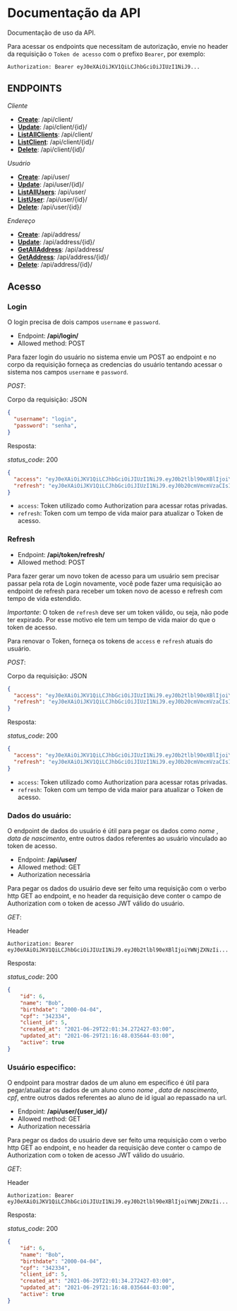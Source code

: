 # Documentação da API

Documentação de uso da API.

Para acessar os endpoints que necessitam de autorização, envie no header da requisição o `Token de acesso` com o prefixo `Bearer`, por exemplo: 

    Authorization: Bearer eyJ0eXAiOiJKV1QiLCJhbGciOiJIUzI1NiJ9...
 

## ENDPOINTS

*Cliente*
- [**Create**](#criar): /api/client/
- [**Update**](#atualizar): /api/client/{id}/
- [**ListAllClients**](#dados-de-todos-os-clientes): /api/client/
- [**ListClient**](#cliente-especifico): /api/client/{id}/
- [**Delete**](#deletar): /api/client/{id}/

*Usuário*
- [**Create**](#criar): /api/user/
- [**Update**](#atualizar): /api/user/{id}/
- [**ListAllUsers**](#dados-de-todos-os-usuarios): /api/user/
- [**ListUser**](#usuario-especifico): /api/user/{id}/
- [**Delete**](#deletar): /api/user/{id}/

*Endereço*
- [**Create**](#criar): /api/address/
- [**Update**](#atualizar): /api/address/{id}/
- [**GetAllAddress**](#dados-de-todos-os-address): /api/address/
- [**GetAddress**](#address-especifico): /api/address/{id}/
- [**Delete**](#deletar): /api/address/{id}/


## Acesso

### Login

O login precisa de dois campos `username` e `password`.

- Endpoint: **/api/login/**
- Allowed method: POST
 
Para fazer login do usuário no sistema envie um POST ao endpoint e no corpo da requisição forneça as credencias do usuário tentando acessar o sistema nos campos `username` e `password`.

*POST*:

Corpo da requisição: JSON

```JSON
{
  "username": "login",
  "password": "senha",
}
```

Resposta:

*status_code*: 200
```json
{
  "access": "eyJ0eXAiOiJKV1QiLCJhbGciOiJIUzI1NiJ9.eyJ0b2tlbl90eXBlIjoiYWNjZXNzIiwiZXhwI...",
  "refresh": "eyJ0eXAiOiJKV1QiLCJhbGciOiJIUzI1NiJ9.eyJ0b20cmVmcmVzaCIsImV4cCI6MTU4NTEzF..."
}
```

- `access`: Token utilizado como Authorization para acessar rotas privadas.
- `refresh`: Token com um tempo de vida maior para atualizar o Token de acesso.

### Refresh

- Endpoint: **/api/token/refresh/**
- Allowed method: POST
 
Para fazer gerar um novo token de acesso para um usuário sem precisar passar pela rota de Login novamente, você pode fazer uma requisição ao endpoint de refresh para receber um token novo de acesso e refresh com tempo de vida estendido. 

*Importante*: O token de `refresh` deve ser um token válido, ou seja, não pode ter expirado. Por esse motivo ele tem um tempo de vida maior do que o token de acesso.

Para renovar o Token, forneça os tokens de `access` e `refresh` atuais do usuário.

*POST*:

Corpo da requisição: JSON

```JSON
{
  "access": "eyJ0eXAiOiJKV1QiLCJhbGciOiJIUzI1NiJ9.eyJ0b2tlbl90eXBlIjoiYWNjZXNzIiwiZXhwI...",
  "refresh": "eyJ0eXAiOiJKV1QiLCJhbGciOiJIUzI1NiJ9.eyJ0b20cmVmcmVzaCIsImV4cCI6MTU4NTEzF...",
}
```

Resposta:

*status_code*: 200
```json
{
  "access": "eyJ0eXAiOiJKV1QiLCJhbGciOiJIUzI1NiJ9.eyJ0b2tlbl90eXBlIjoiYWNjZXNzIiwiZXhwI...",
  "refresh": "eyJ0eXAiOiJKV1QiLCJhbGciOiJIUzI1NiJ9.eyJ0b20cmVmcmVzaCIsImV4cCI6MTU4NTEzF..."
}
```

- `access`: Token utilizado como Authorization para acessar rotas privadas.
- `refresh`: Token com um tempo de vida maior para atualizar o Token de acesso.


### Dados do usuário:

O endpoint de dados do usuário é útil para pegar os dados como *nome* , *data de nascimento*, entre outros dados referentes ao usuário vinculado ao token de acesso.

- Endpoint: **/api/user/**
- Allowed method: GET
- Authorization necessária

Para pegar os dados do usuário deve ser feito uma requisição com o verbo http GET ao endpoint, e no header da requisição deve conter o campo de Authorization com o token de acesso JWT válido do usuário.

*GET*:

Header

    Authorization: Bearer eyJ0eXAiOiJKV1QiLCJhbGciOiJIUzI1NiJ9.eyJ0b2tlbl90eXBlIjoiYWNjZXNzIi...

Resposta:

*status_code*: 200
```json
{
    "id": 6,
    "name": "Bob",
    "birthdate": "2000-04-04",
    "cpf": "342334",
    "client_id": 5,
    "created_at": "2021-06-29T22:01:34.272427-03:00",
    "updated_at": "2021-06-29T21:16:48.035644-03:00",
    "active": true
}
```

### Usuário especifico:

O endpoint para mostrar dados de um aluno em especifico é útil para pegar/atualizar os dados de um aluno como *nome* , *data de nascimento*, *cpf*, entre outros dados referentes ao aluno de id igual ao repassado na url.

- Endpoint: **/api/user/{user_id}/**
- Allowed method: GET
- Authorization necessária

Para pegar os dados do usuário deve ser feito uma requisição com o verbo http GET ao endpoint, e no header da requisição deve conter o campo de Authorization com o token de acesso JWT válido do usuário.

*GET*:

Header

    Authorization: Bearer eyJ0eXAiOiJKV1QiLCJhbGciOiJIUzI1NiJ9.eyJ0b2tlbl90eXBlIjoiYWNjZXNzIi...

Resposta:

*status_code*: 200
```json
{
    "id": 6,
    "name": "Bob",
    "birthdate": "2000-04-04",
    "cpf": "342334",
    "client_id": 5,
    "created_at": "2021-06-29T22:01:34.272427-03:00",
    "updated_at": "2021-06-29T21:16:48.035644-03:00",
    "active": true
}
```
